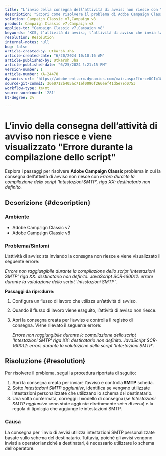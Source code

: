 ```yaml
---
title: "L’invio della consegna dell’attività di avviso non riesce con \"Errore durante la compilazione dello script\""
description: "Scopri come risolvere il problema di Adobe Campaign Classic, in cui l’invio della consegna dell’attività di avviso non riesce con \"Errore durante la compilazione dello script\"."
solution: Campaign Classic v7,Campaign v8
product: Campaign Classic v7,Campaign v8
applies-to: "Campaign Classic v7,Campaign v8"
keywords: "KCS, l’attività di avviso, l’attività di avviso che invia la consegna, l’attività di avviso che invia la consegna non riesce"
resolution: Resolution
internal-notes: null
bug: false
article-created-by: Utkarsh Jha
article-created-date: "6/20/2024 10:10:16 AM"
article-published-by: Utkarsh Jha
article-published-date: "6/25/2024 2:21:15 PM"
version-number: 1
article-number: KA-24478
dynamics-url: "https://adobe-ent.crm.dynamics.com/main.aspx?forceUCI=1&pagetype=entityrecord&etn=knowledgearticle&id=e9bae346-ed2e-ef11-840a-00224809e160"
source-git-commit: 36e0712b405ac71ef0096f266eef41d5e79d0753
workflow-type: tm+mt
source-wordcount: '281'
ht-degree: 2%

---
```


# L’invio della consegna dell’attività di avviso non riesce e viene visualizzato &quot;Errore durante la compilazione dello script&quot;


Esplora i passaggi per risolvere <b>Adobe Campaign Classic</b> problema in cui la consegna dell’attività di avviso non riesce con *Errore durante la compilazione dello script &#39;Intestazioni SMTP&#39;, riga XX: destinatario non definito.*

## Descrizione {#description}


### Ambiente

- Adobe Campaign Classic v7
- Adobe Campaign Classic v8


### Problema/Sintomi

L’attività di avviso sta inviando la consegna non riesce e viene visualizzato il seguente errore:

*Errore non raggiungibile durante la compilazione dello script &#39;Intestazioni SMTP&#39; riga XX: destinatario non definito. JavaScript SCR-160012: errore durante la valutazione dello script &#39;Intestazioni SMTP&#39;*.

<b>Passaggi da riprodurre:</b>

1. Configura un flusso di lavoro che utilizza un’attività di avviso.
2. Quando il flusso di lavoro viene eseguito, l’attività di avviso non riesce.
3. Apri la consegna creata per l’avviso e controlla il registro di consegna. Viene rilevato il seguente errore:

   *Errore non raggiungibile durante la compilazione dello script &#39;Intestazioni SMTP&#39; riga XX: destinatario non definito. JavaScript SCR-160012: errore durante la valutazione dello script &#39;Intestazioni SMTP&#39;.*



## Risoluzione {#resolution}


Per risolvere il problema, segui la procedura riportata di seguito:

1. Apri la consegna creata per inviare l’avviso e controlla <b>SMTP</b> scheda.
2. Sotto *Intestazioni SMTP aggiuntive*, identifica se vengono utilizzate intestazioni personalizzate che utilizzano lo schema del destinatario.
3. Una volta confermata, correggi il modello di consegna (se *Intestazioni SMTP aggiuntive* sono state aggiunte direttamente sotto di essa) o la regola di tipologia che aggiunge le intestazioni SMTP.




### Causa

La consegna per l’invio di avvisi utilizza intestazioni SMTP personalizzate basate sullo schema del destinatario. Tuttavia, poiché gli avvisi vengono inviati a operatori anziché a destinatari, è necessario utilizzare lo schema dell’operatore.

